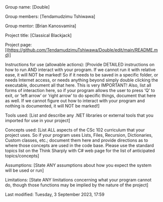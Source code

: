 
Group name: [Double]

Group members: [Tendamudzimu Tshiwawa]

Group mentor: [Brian Kanosvamira]

Project title: [Classical Blackjack]

Project page: [(https://github.com/TendamudzimuTshiwawa/Double/edit/main/README.md)]


Instructions for use (allowable actions): [Provide DETAILED  instructions on how to run AND interact with your program. If we cannot run it with relative ease, it will NOT be marked! So if it needs to be saved in a specific folder, or needs Internet access, or needs anything beyond simply double clicking the executable, document all that here. This is very IMPORTANT! Also, list all forms of interaction here, so if your program allows the user to press ‘Q’ to exit, or ‘left arrow’ or ‘right arrow’ to do specific things, document that here as well. If we cannot figure out how to interact with your program and nothing is documented, it will NOT be marked!]

Tools used: [List and describe any .NET libraries or external tools that you imported for use in your project]

Concepts used: [List ALL aspects of the CSc 102 curriculum that your project uses. So if your program uses Lists, Files, Recursion, Dictionaries, Custom classes, etc.; document them here and provide directions as to where those concepts are used in the code base. Please use the standard topics list on the Think Sharply with C# web page for the list of anticipated topics/concepts]

Assumptions: [State ANY assumptions about how you expect the system will be used or run]

Limitations: [State ANY limitations concerning what your program cannot do, though those functions may be implied by the nature of the project]


Last modified: Tuesday, 3 September 2023, 17:59
